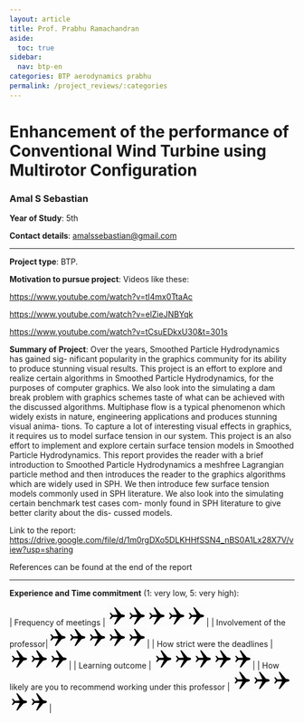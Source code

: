 ```yaml
---
layout: article
title: Prof. Prabhu Ramachandran
aside:
  toc: true
sidebar:
  nav: btp-en
categories: BTP aerodynamics prabhu
permalink: /project_reviews/:categories
---
```


# Enhancement of the performance of Conventional Wind Turbine using Multirotor Configuration
### Amal S Sebastian
**Year of Study**: 5th

**Contact details**: amalssebastian@gmail.com

---

**Project type**: BTP.

**Motivation to pursue project**: Videos like these:

https://www.youtube.com/watch?v=tl4mx0TtaAc

https://www.youtube.com/watch?v=elZieJNBYqk

https://www.youtube.com/watch?v=tCsuEDkxU30&t=301s


**Summary of Project**: Over the years, Smoothed Particle Hydrodynamics has gained sig-
nificant popularity in the graphics community for its ability to produce
stunning visual results.
This project is an effort to explore and realize certain algorithms
in Smoothed Particle Hydrodynamics, for the purposes of computer
graphics. We also look into the simulating a dam break problem with
graphics schemes taste of what can be achieved with the discussed
algorithms.
Multiphase flow is a typical phenomenon which widely exists in
nature, engineering applications and produces stunning visual anima-
tions. To capture a lot of interesting visual effects in graphics, it
requires us to model surface tension in our system.
This project is an also effort to implement and explore certain
surface tension models in Smoothed Particle Hydrodynamics.
This report provides the reader with a brief introduction to Smoothed
Particle Hydrodynamics a meshfree Lagrangian particle method and
then introduces the reader to the graphics algorithms which are widely
used in SPH. We then introduce few surface tension models commonly
used in SPH literature.
We also look into the simulating certain benchmark test cases com-
monly found in SPH literature to give better clarity about the dis-
cussed models.

Link to the report: https://drive.google.com/file/d/1m0rgDXo5DLKHHfSSN4_nBS0A1Lx28X7V/view?usp=sharing

References can be found at the end of the report

---

**Experience and Time commitment** (1: very low, 5: very high):

[1]:<img src="/assets/plane3.png" width="35"/>

| Frequency of meetings	| <img src="/assets/plane3.png" width="35"/><img src="/assets/plane3.png" width="35"/><img src="/assets/plane3.png" width="35"/><img src="/assets/plane3.png" width="35"/><img src="/assets/plane3.png" width="35"/>|
| Involvement of the professor|<img src="/assets/plane3.png" width="35"/><img src="/assets/plane3.png" width="35"/><img src="/assets/plane3.png" width="35"/><img src="/assets/plane3.png" width="35"/><img src="/assets/plane3.png" width="35"/>|
| How strict were the deadlines	| <img src="/assets/plane3.png" width="35"/><img src="/assets/plane3.png" width="35"/><img src="/assets/plane3.png" width="35"/>|
| Learning outcome | <img src="/assets/plane3.png" width="35"/><img src="/assets/plane3.png" width="35"/><img src="/assets/plane3.png" width="35"/><img src="/assets/plane3.png" width="35"/><img src="/assets/plane3.png" width="35"/>|
| How likely are you to recommend working under this professor | <img src="/assets/plane3.png" width="35"/><img src="/assets/plane3.png" width="35"/><img src="/assets/plane3.png" width="35"/><img src="/assets/plane3.png" width="35"/><img src="/assets/plane3.png" width="35"/>|


